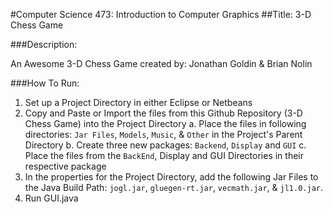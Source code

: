 #Computer Science 473: Introduction to Computer Graphics
##Title: 3-D Chess Game

###Description:

An Awesome 3-D Chess Game created by: Jonathan Goldin & Brian Nolin

###How To Run:

1. Set up a Project Directory in either Eclipse or Netbeans
2. Copy and Paste or Import the files from this Github Repository (3-D Chess Game) into the Project Directory
	a. Place the files in following directories: `Jar Files`, `Models`, `Music`, & `Other` in the Project's Parent Directory
	b. Create three new packages: `Backend`, `Display` and `GUI`
	c. Place the files from the `BackEnd`, Display and GUI Directories in their respective package
3. In the properties for the Project Directory, add the following Jar Files to the Java Build Path: `jogl.jar`, `gluegen-rt.jar`, `vecmath.jar`, & `jl1.0.jar`. 
4. Run GUI.java




